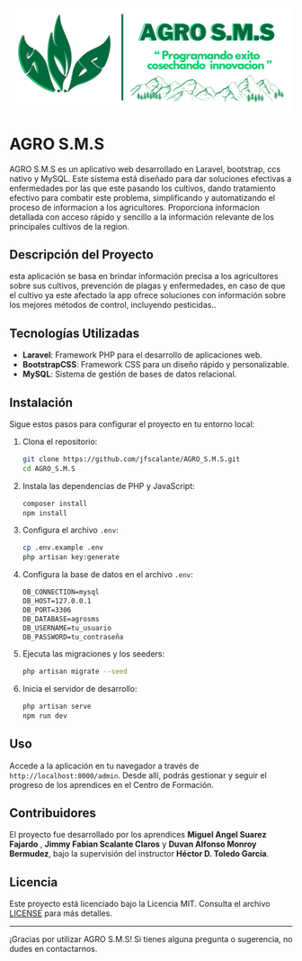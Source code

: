 <p align="center">
  <img src="./public/images/readme.png" alt="Logo">
</p>

# AGRO S.M.S


 AGRO S.M.S es un aplicativo web desarrollado en Laravel, bootstrap, ccs nativo y MySQL. Este sistema está diseñado para dar soluciones efectivas a enfermedades por las que este pasando los cultivos, dando tratamiento efectivo para combatir este problema, simplificando y automatizando el proceso de informacion a los agricultores. Proporciona informacion detallada con acceso rápido y sencillo a la información relevante de los principales cultivos de la region.

## Descripción del Proyecto

esta aplicación se basa en brindar información precisa a los agricultores sobre sus cultivos, prevención de plagas y enfermedades, en caso de que el cultivo ya este afectado la app ofrece soluciones con información sobre los mejores métodos de control, incluyendo pesticidas..

## Tecnologías Utilizadas

- **Laravel**: Framework PHP para el desarrollo de aplicaciones web.
- **BootstrapCSS**: Framework CSS para un diseño rápido y personalizable.
- **MySQL**: Sistema de gestión de bases de datos relacional.

## Instalación

Sigue estos pasos para configurar el proyecto en tu entorno local:

1. Clona el repositorio:
   ```bash
   git clone https://github.com/jfscalante/AGRO_S.M.S.git
   cd AGRO_S.M.S
   ```

2. Instala las dependencias de PHP y JavaScript:
   ```bash
   composer install
   npm install
   ```

3. Configura el archivo `.env`:
   ```bash
   cp .env.example .env
   php artisan key:generate
   ```

4. Configura la base de datos en el archivo `.env`:
   ```env
   DB_CONNECTION=mysql
   DB_HOST=127.0.0.1
   DB_PORT=3306
   DB_DATABASE=agrosms
   DB_USERNAME=tu_usuario
   DB_PASSWORD=tu_contraseña
   ```

5. Ejecuta las migraciones y los seeders:
   ```bash
   php artisan migrate --seed
   ```

6. Inicia el servidor de desarrollo:
   ```bash
   php artisan serve
   npm run dev
   ```

## Uso

Accede a la aplicación en tu navegador a través de `http://localhost:8000/admin`. Desde allí, podrás gestionar y seguir el progreso de los aprendices en el Centro de Formación.

## Contribuidores

El proyecto fue desarrollado por los aprendices **Miguel Angel Suarez Fajardo** , **Jimmy Fabian Scalante Claros** y **Duvan Alfonso Monroy Bermudez**, bajo la supervisión del instructor **Héctor D. Toledo García**.

## Licencia

Este proyecto está licenciado bajo la Licencia MIT. Consulta el archivo [LICENSE](LICENSE) para más detalles.

---

¡Gracias por utilizar AGRO S.M.S! Si tienes alguna pregunta o sugerencia, no dudes en contactarnos.
